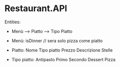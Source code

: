 # Restaurant.API

Entities:

- Menù --> Piatto --> Tipo Piatto

- Menù: isDinner // sera solo pizza come piatto
		
- Piatto: Nome
		  Tipo piatto
		  Prezzo
		  Descrizione
		  Stelle

- Tipo piatto:  Antipasto
				Primo
				Secondo
				Dessert
				Pizza